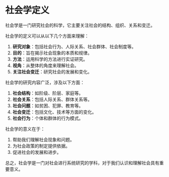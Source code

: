# 社会学定义

社会学是一门研究社会的科学，它主要关注社会的结构、组织、关系和变迁。

社会学的定义可以从以下几个方面来理解：
1. **研究对象**：包括社会行为、人际关系、社会群体、社会制度等。
2. **目的**：旨在揭示社会现象的本质和规律。
3. **方法**：运用科学的方法进行实证研究。
4. **视角**：从整体的角度来理解社会。
5. **关注社会变迁**：研究社会的发展和变化。

社会学的研究内容广泛，涉及以下方面：
1. **社会结构**：如阶级、阶层、家庭等。
2. **社会关系**：包括人际关系、群体关系等。
3. **社会问题**：如贫困、犯罪、教育等。
4. **社会变迁**：包括文化、技术等方面的变化。
5. **社会行为**：个体和群体的行为模式。

社会学的意义在于：
1. 帮助我们理解社会现象和问题。
2. 为社会政策的制定提供依据。
3. 促进社会的发展和进步。

总之，社会学是一门对社会进行系统研究的学科，对于我们认识和理解社会具有重要意义。
